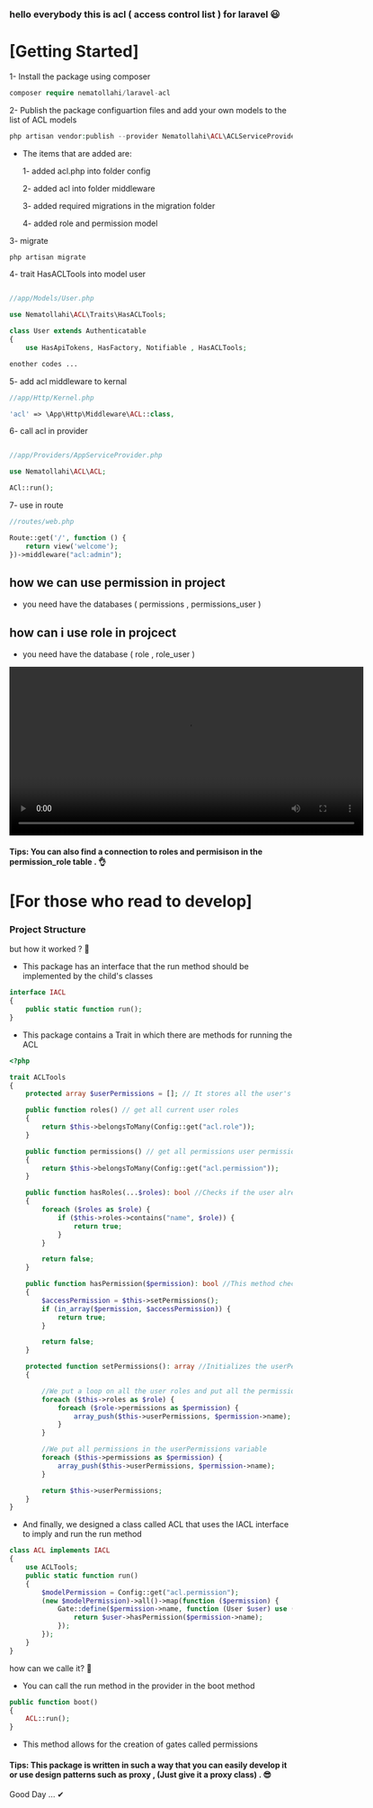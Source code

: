 ### hello everybody this is acl ( access control list ) for laravel 😃

# [Getting Started]

1- Install the package using composer

```php
composer require nematollahi/laravel-acl
```
2- Publish the package configuartion files and add your own models to the list of ACL models

```php
php artisan vendor:publish --provider Nematollahi\ACL\ACLServiceProvider
```

- The items that are added are:

  1- added acl.php into folder config
  
  2- added acl into folder middleware
  
  3- added required migrations in the migration folder
  
  4- added role and permission model



3- migrate
```php
php artisan migrate
```

4- trait HasACLTools into model user
```php

//app/Models/User.php

use Nematollahi\ACL\Traits\HasACLTools;

class User extends Authenticatable
{
    use HasApiTokens, HasFactory, Notifiable , HasACLTools;

enother codes ...

```

5- add acl middleware to kernal
```php
//app/Http/Kernel.php

'acl' => \App\Http\Middleware\ACL::class,
```

6- call acl in provider

```php

//app/Providers/AppServiceProvider.php

use Nematollahi\ACL\ACL;

ACl::run();
```

7- use in route

```php
//routes/web.php

Route::get('/', function () {
    return view('welcome');
})->middleware("acl:admin");
```

## how we can use permission in project

 - you need have the databases ( permissions , permissions_user )



## how can i use role in projcect

  - you need have the database ( role , role_user )

<video width="630" height="300" src="https://vimeo.com/966555179?share=copy"></video>



#### Tips: You can also find a connection to roles and permisison in the permission_role table . 👌
  
# [For those who read to develop]
### Project Structure

but how it worked ? 🤔

- This package has an interface that the run method should be implemented by the child's classes

```php
interface IACL
{
    public static function run();
}
```

- This package contains a Trait in which there are methods for running the ACL

```php
<?php

trait ACLTools
{
    protected array $userPermissions = []; // It stores all the user's permissions in itself (role + permission )

    public function roles() // get all current user roles
    {
        return $this->belongsToMany(Config::get("acl.role"));
    }

    public function permissions() // get all permissions user permissions
    {
        return $this->belongsToMany(Config::get("acl.permission"));
    }

    public function hasRoles(...$roles): bool //Checks if the user already has these roles
    {
        foreach ($roles as $role) {
            if ($this->roles->contains("name", $role)) {
                return true;
            }
        }

        return false;
    }

    public function hasPermission($permission): bool //This method checks whether the user currently has the permissions
    {
        $accessPermission = $this->setPermissions();
        if (in_array($permission, $accessPermission)) {
            return true;
        }

        return false;
    }

    protected function setPermissions(): array //Initializes the userPermissions variable
    {

        //We put a loop on all the user roles and put all the permissions that exist in it into the userPermissions variable
        foreach ($this->roles as $role) {
            foreach ($role->permissions as $permission) {
                array_push($this->userPermissions, $permission->name);
            }
        }

        //We put all permissions in the userPermissions variable
        foreach ($this->permissions as $permission) {
            array_push($this->userPermissions, $permission->name);
        }

        return $this->userPermissions;
    }
}
```

- And finally, we designed a class called ACL that uses the IACL interface to imply and run the run method

```php
class ACL implements IACL
{
    use ACLTools;
    public static function run()
    {
        $modelPermission = Config::get("acl.permission");
        (new $modelPermission)->all()->map(function ($permission) {
            Gate::define($permission->name, function (User $user) use ($permission) {
                return $user->hasPermission($permission->name);
            });
        });
    }
}
```

how can we calle it? 🤔

- You can call the run method in the provider in the boot method

```php
public function boot()
{
    ACL::run();
}
```

- This method allows for the creation of gates called permissions

#### Tips: This package is written in such a way that you can easily develop it or use design patterns such as proxy , (Just give it a proxy class) . 😎


Good Day ... ✔

